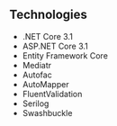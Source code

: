 ## Technologies
* .NET Core 3.1
* ASP.NET Core 3.1
* Entity Framework Core
* Mediatr
* Autofac
* AutoMapper
* FluentValidation
* Serilog
* Swashbuckle
